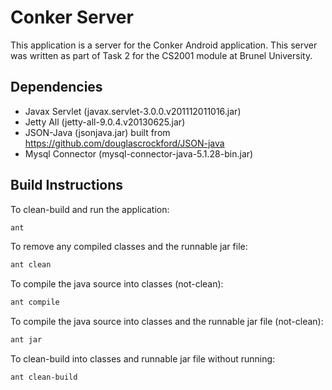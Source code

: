 Conker Server
=============

This application is a server for the Conker Android application. This server was written as part of Task 2 for the CS2001 module at Brunel University.

Dependencies
------------

* Javax Servlet (javax.servlet-3.0.0.v201112011016.jar)
* Jetty All (jetty-all-9.0.4.v20130625.jar)
* JSON-Java (jsonjava.jar) built from https://github.com/douglascrockford/JSON-java
* Mysql Connector (mysql-connector-java-5.1.28-bin.jar)


Build Instructions
------------------

To clean-build and run the application:

```bash
ant
```

To remove any compiled classes and the runnable jar file:

```bash
ant clean
```

To compile the java source into classes (not-clean):

```bash
ant compile
```

To compile the java source into classes and the runnable jar file (not-clean):

```bash
ant jar
```

To clean-build into classes and runnable jar file without running:

```bash
ant clean-build
```

